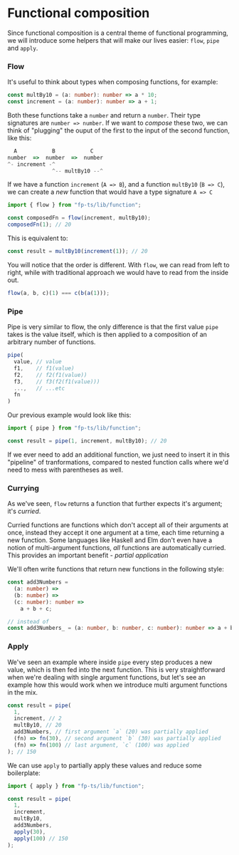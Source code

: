 # Functional composition

Since functional composition is a central theme of functional programming, we will introduce some helpers that will make our lives easier: `flow`, `pipe` and `apply`.

### Flow

It's useful to think about types when composing functions, for example:

```typescript
const multBy10 = (a: number): number => a * 10;
const increment = (a: number): number => a + 1;
```

Both these functions take a `number` and return a `number`. Their type signatures are `number => number`. If we want to _compose_ these two, we can think of "plugging" the ouput of the first to the input of the second function, like this:

```typescript
  A           B           C
number  =>  number  =>  number
^- increment -^
              ^-- multBy10 --^
```

If we have a function `increment` (`A => B`), and a function `multBy10` (`B => C`), we can create a _new_ function that would have a type signature `A => C`

```typescript
import { flow } from "fp-ts/lib/function";

const composedFn = flow(increment, multBy10);
composedFn(1); // 20
```

This is equivalent to:

```typescript
const result = multBy10(increment(1)); // 20
```

You will notice that the order is different. With `flow`, we can read from left to right, while with traditional approach we would have to read from the inside out.

```typescript
flow(a, b, c)(1) === c(b(a(1)));
```

### Pipe

Pipe is very similar to flow, the only difference is that the first value `pipe` takes is the value itself, which is then applied to a composition of an arbitrary number of functions.

```typescript
pipe(
  value, // value
  f1,    // f1(value)
  f2,    // f2(f1(value))
  f3,    // f3(f2(f1(value)))
  ...,   // ...etc
  fn
)
```

Our previous example would look like this:

```typescript
import { pipe } from "fp-ts/lib/function";

const result = pipe(1, increment, multBy10); // 20
```

If we ever need to add an additional function, we just need to insert it in this "pipeline" of tranformations, compared to nested function calls where we'd need to mess with parentheses as well.

### Currying

As we've seen, `flow` returns a function that further expects it's argument; it's _curried_.

Curried functions are functions which don't accept all of their arguments at once, instead they accept it one argument at a time, each time returning a new function. Some languages like Haskell and Elm don't even have a notion of multi-argument functions, _all_ functions are automatically curried. This provides an important benefit - _partial application_

We'll often write functions that return new functions in the following style:

```typescript
const add3Numbers =
  (a: number) =>
  (b: number) =>
  (c: number): number =>
    a + b + c;

// instead of
const add3Numbers_ = (a: number, b: number, c: number): number => a + b + c;
```

### Apply

We've seen an example where inside `pipe` every step produces a new value, which is then fed into the next function. This is very straightforward when we're dealing with single argument functions, but let's see an example how this would work when we introduce multi argument functions in the mix.

```typescript
const result = pipe(
  1,
  increment, // 2
  multBy10, // 20
  add3Numbers, // first argument `a` (20) was partially applied
  (fn) => fn(30), // second argument `b` (30) was partially applied
  (fn) => fn(100) // last argument, `c` (100) was applied
); // 150
```

We can use `apply` to partially apply these values and reduce some boilerplate:

```typescript
import { apply } from "fp-ts/lib/function";

const result = pipe(
  1,
  increment,
  multBy10,
  add3Numbers,
  apply(30),
  apply(100) // 150
);
```

